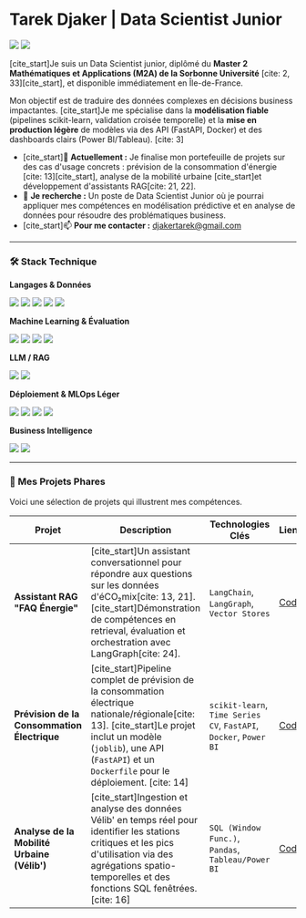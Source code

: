 # Tarek Djaker | Data Scientist Junior

<a href="https://linkedin.com/in/tarek-djaker-9084a8244" target="_blank"><img src="https://img.shields.io/badge/LinkedIn-0077B5?style=for-the-badge&logo=linkedin&logoColor=white" /></a>
<a href="mailto:djakertarek@gmail.com"><img src="https://img.shields.io/badge/Email-D14836?style=for-the-badge&logo=gmail&logoColor=white" /></a>

[cite_start]Je suis un Data Scientist junior, diplômé du **Master 2 Mathématiques et Applications (M2A) de la Sorbonne Université** [cite: 2, 33][cite_start], et disponible immédiatement en Île-de-France. 

Mon objectif est de traduire des données complexes en décisions business impactantes. [cite_start]Je me spécialise dans la **modélisation fiable** (pipelines scikit-learn, validation croisée temporelle) et la **mise en production légère** de modèles via des API (FastAPI, Docker) et des dashboards clairs (Power BI/Tableau). [cite: 3]

* [cite_start]🔭 **Actuellement :** Je finalise mon portefeuille de projets sur des cas d'usage concrets : prévision de la consommation d'énergie [cite: 13][cite_start], analyse de la mobilité urbaine  [cite_start]et développement d'assistants RAG[cite: 21, 22].
* 💼 **Je recherche :** Un poste de Data Scientist Junior où je pourrai appliquer mes compétences en modélisation prédictive et en analyse de données pour résoudre des problématiques business.
* [cite_start]📫 **Pour me contacter :** [djakertarek@gmail.com](mailto:djakertarek@gmail.com) 

---

### 🛠️ Stack Technique

**Langages & Données**
<p>
  <img src="https://img.shields.io/badge/Python-3776AB?style=for-the-badge&logo=python&logoColor=white" />
  <img src="https://img.shields.io/badge/SQL-4479A1?style=for-the-badge&logo=postgresql&logoColor=white" />
  <img src="https://img.shields.io/badge/Pandas-150458?style=for-the-badge&logo=pandas&logoColor=white" />
  <img src="https://img.shields.io/badge/NumPy-013243?style=for-the-badge&logo=numpy&logoColor=white" />
  <img src="https://img.shields.io/badge/Polars-150458?style=for-the-badge&logo=polars&logoColor=white" />
</p>

**Machine Learning & Évaluation**
<p>
  <img src="https://img.shields.io/badge/scikit--learn-F7931E?style=for-the-badge&logo=scikit-learn&logoColor=white" />
  <img src="https://img.shields.io/badge/XGBoost-006600?style=for-the-badge&logo=xgboost&logoColor=white" />
  <img src="https://img.shields.io/badge/LightGBM-992B73?style=for-the-badge&logo=lightgbm&logoColor=white" />
  <img src="https://img.shields.io/badge/Time Series-2077B4?style=for-the-badge" />
</p>

**LLM / RAG**
<p>
  <img src="https://img.shields.io/badge/LangChain-0176B9?style=for-the-badge&logo=langchain&logoColor=white" />
  <img src="https://img.shields.io/badge/LangGraph-F44336?style=for-the-badge" />
</p>

**Déploiement & MLOps Léger**
<p>
  <img src="https://img.shields.io/badge/Docker-2496ED?style=for-the-badge&logo=docker&logoColor=white" />
  <img src="https://img.shields.io/badge/FastAPI-009688?style=for-the-badge&logo=fastapi&logoColor=white" />
  <img src="https://img.shields.io/badge/Git-F05032?style=for-the-badge&logo=git&logoColor=white" />
  <img src="https://img.shields.io/badge/GitHub-181717?style=for-the-badge&logo=github&logoColor=white" />
</p>

**Business Intelligence**
<p>
  <img src="https://img.shields.io/badge/Power BI-F2C811?style=for-the-badge&logo=powerbi&logoColor=black" />
  <img src="https://img.shields.io/badge/Tableau-E97627?style=for-the-badge&logo=tableau&logoColor=white" />
</p>

---

### 🚀 Mes Projets Phares

Voici une sélection de projets qui illustrent mes compétences.

| Projet | Description | Technologies Clés | Liens |
|---|---|---|---|
| **Assistant RAG "FAQ Énergie"** | [cite_start]Un assistant conversationnel pour répondre aux questions sur les données d'éCO₂mix[cite: 13, 21]. [cite_start]Démonstration de compétences en retrieval, évaluation et orchestration avec LangGraph[cite: 24]. | `LangChain`, `LangGraph`, `Vector Stores` | [Code](LIEN_VERS_VOTRE_REPO_QUAND_IL_SERA_PUBLIE) |
| **Prévision de la Consommation Électrique** | [cite_start]Pipeline complet de prévision de la consommation électrique nationale/régionale[cite: 13]. [cite_start]Le projet inclut un modèle (`joblib`), une API (`FastAPI`) et un `Dockerfile` pour le déploiement. [cite: 14] | `scikit-learn`, `Time Series CV`, `FastAPI`, `Docker`, `Power BI` | [Code](LIEN_VERS_VOTRE_REPO_QUAND_IL_SERA_PUBLIE) |
| **Analyse de la Mobilité Urbaine (Vélib')** | [cite_start]Ingestion et analyse des données Vélib' en temps réel pour identifier les stations critiques et les pics d'utilisation via des agrégations spatio-temporelles et des fonctions SQL fenêtrées. [cite: 16] | `SQL (Window Func.)`, `Pandas`, `Tableau/Power BI` | [Code](LIEN_VERS_VOTRE_REPO_QUAND_IL_SERA_PUBLIE) |
